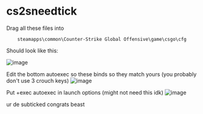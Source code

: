# cs2sneedtick

Drag all these files into 

		steamapps\common\Counter-Strike Global Offensive\game\csgo\cfg    
	
Should look like this:


![image](https://github.com/z6m/cs2sneedtick/assets/58152411/390f6000-5229-4190-984c-67c6699008e2)

  Edit the bottom autoexec so these binds so they match yours (you probably don't use 3 crouch keys)
![image](https://github.com/z6m/cs2sneedtick/assets/58152411/9b1a67cd-8d61-4423-bcb3-cbdca0de02be)

  Put +exec autoexec in launch options (might not need this idk)
![image](https://github.com/z6m/cs2sneedtick/assets/58152411/af89df06-8001-4ad8-b99f-fcd56cb1cb92)

ur de subticked congrats beast

